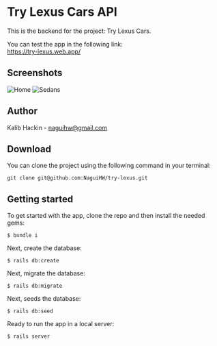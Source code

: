 # Try Lexus Cars API

This is the backend for the project: Try Lexus Cars.

You can test the app in the following link:<br>
https://try-lexus.web.app/

## Screenshots

![Home](screenshots/Home.png?raw=true "Home")
![Sedans](screenshots/Sedans.png?raw=true "Sedans")

## Author
Kalib Hackin - naguihw@gmail.com

## Download

You can clone the project using the following command in your terminal:
```
git clone git@github.com:NaguiHW/try-lexus.git
```

## Getting started

To get started with the app, clone the repo and then install the needed gems:

```
$ bundle i
```

Next, create the database:

```
$ rails db:create
```

Next, migrate the database:

```
$ rails db:migrate
```

Next, seeds the database:

```
$ rails db:seed
```

Ready to run the app in a local server:

```
$ rails server
```
